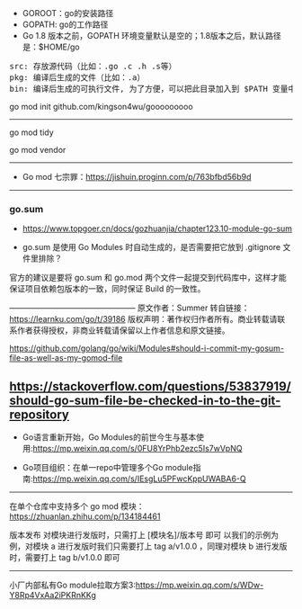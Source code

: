 + GOROOT：go的安装路径
+ GOPATH: go的工作路径
+ Go 1.8 版本之前，GOPATH 环境变量默认是空的；1.8版本之后，默认路径是：$HOME/go
<pre>
src: 存放源代码（比如：.go .c .h .s等）
pkg: 编译后生成的文件（比如：.a）
bin: 编译后生成的可执行文件, 为了方便，可以把此目录加入到 $PATH 变量中，如果有多个gopath，那么使用${GOPATH//://bin:}/bin添加所有的bin目录
</pre>

go mod init github.com/kingson4wu/gooooooooo

---

go mod tidy

go mod vendor

---

+ Go mod 七宗罪：<https://jishuin.proginn.com/p/763bfbd56b9d>


---

### go.sum
+ <https://www.topgoer.cn/docs/gozhuanjia/chapter123.10-module-go-sum>

+ go.sum 是使用 Go Modules 时自动生成的，是否需要把它放到 .gitignore 文件里排除？

官方的建议是要将 go.sum 和 go.mod 两个文件一起提交到代码库中，这样才能保证项目依赖包版本的一致，同时保证 Build 的一致性。

————————————————
原文作者：Summer
转自链接：https://learnku.com/go/t/39186
版权声明：著作权归作者所有。商业转载请联系作者获得授权，非商业转载请保留以上作者信息和原文链接。

https://github.com/golang/go/wiki/Modules#should-i-commit-my-gosum-file-as-well-as-my-gomod-file


https://stackoverflow.com/questions/53837919/should-go-sum-file-be-checked-in-to-the-git-repository
---

+ Go语言重新开始，Go Modules的前世今生与基本使用:<https://mp.weixin.qq.com/s/0FU8YrPhb2ezc5Is7wVpNQ>

+ Go项目组织：在单一repo中管理多个Go module指南:<https://mp.weixin.qq.com/s/IEsgLu5PFwcKppUWABA6-Q>

----

在单个仓库中支持多个 go mod 模块： https://zhuanlan.zhihu.com/p/134184461

版本发布
对模块进行发版时，只需打上 [模块名]/版本号 即可 以我们的示例为例，对模块 a 进行发版时我们只需要打上 tag a/v1.0.0 ，同理对模块 b 进行发版时，需要打上 tag b/v1.0.0 即可

---

小厂内部私有Go module拉取方案3:<https://mp.weixin.qq.com/s/WDw-Y8Rp4VxAa2iPKRnKKg>




